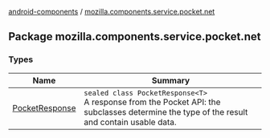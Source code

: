 [android-components](../index.md) / [mozilla.components.service.pocket.net](./index.md)

## Package mozilla.components.service.pocket.net

### Types

| Name | Summary |
|---|---|
| [PocketResponse](-pocket-response/index.md) | `sealed class PocketResponse<T>`<br>A response from the Pocket API: the subclasses determine the type of the result and contain usable data. |
